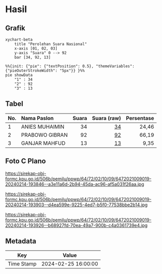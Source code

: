 # Hasil

## Grafik

```mermaid
xychart-beta
    title "Perolehan Suara Nasional"
    x-axis [01, 02, 03]
    y-axis "Suara" 0 --> 92
    bar [34, 92, 13]
```

```mermaid
%%{init: {"pie": {"textPosition": 0.5}, "themeVariables": {"pieOuterStrokeWidth": "5px"}} }%%
pie showData
    "1" : 34
    "2" : 92
    "3" : 13
```

## Tabel

| No. | Nama Paslon    | Suara | Suara (raw) | Persentase |
|:--- |:-------------- | -----:| -----------:| ----------:|
| 1   | ANIES MUHAIMIN | 34    | [34][p-1]   | 24,46      |
| 2   | PRABOWO GIBRAN | 92    | [92][p-2]   | 66,19      |
| 3   | GANJAR MAHFUD  | 13    | [13][p-3]   | 9,35       |


[p-1]: https://github.com/gigit-pemilu/pemilu-2024/blob/main/pilpres/hitung-suara/sub/64-kalimantan-timur/sub/72-kota-samarinda/sub/02-samarinda-seberang/sub/1009-mangkupalas/sub/019-tps/sub/paslon-1.txt
[p-2]: https://github.com/gigit-pemilu/pemilu-2024/blob/main/pilpres/hitung-suara/sub/64-kalimantan-timur/sub/72-kota-samarinda/sub/02-samarinda-seberang/sub/1009-mangkupalas/sub/019-tps/sub/paslon-2.txt
[p-3]: https://github.com/gigit-pemilu/pemilu-2024/blob/main/pilpres/hitung-suara/sub/64-kalimantan-timur/sub/72-kota-samarinda/sub/02-samarinda-seberang/sub/1009-mangkupalas/sub/019-tps/sub/paslon-3.txt

## Foto C Plano

https://sirekap-obj-formc.kpu.go.id/506b/pemilu/ppwp/64/72/02/10/09/6472021009019-20240214-193846--a3e11a6d-2b94-45da-ac96-af5a031f26aa.jpg

https://sirekap-obj-formc.kpu.go.id/506b/pemilu/ppwp/64/72/02/10/09/6472021009019-20240214-193903--d4ea599e-9225-4ed7-b5f0-77538bbe2b14.jpg

https://sirekap-obj-formc.kpu.go.id/506b/pemilu/ppwp/64/72/02/10/09/6472021009019-20240214-193926--b68927fd-70ea-49a7-900b-c4a0361739e4.jpg


## Metadata

| Key        | Value               |
| ---------- | ------------------- |
| Time Stamp | 2024-02-25 16:00:00 |




